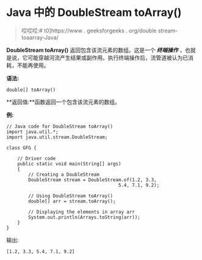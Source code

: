 # Java 中的 DoubleStream toArray()

> 哎哎哎:# t0]https://www . geeksforgeeks . org/double stream-toaarray-Java/

**DoubleStream toArray()** 返回包含该流元素的数组。这是一个 ***终端操作*** ，也就是说，它可能穿越河流产生结果或副作用。执行终端操作后，流管道被认为已消耗，不能再使用。

**语法:**

```
double[] toArray()

```

**返回值:**函数返回一个包含该流元素的数组。

**例:**

```
// Java code for DoubleStream toArray()
import java.util.*;
import java.util.stream.DoubleStream;

class GFG {

    // Driver code
    public static void main(String[] args)
    {
        // Creating a DoubleStream
        DoubleStream stream = DoubleStream.of(1.2, 3.3,
                                         5.4, 7.1, 9.2);

        // Using DoubleStream toArray()
        double[] arr = stream.toArray();

        // Displaying the elements in array arr
        System.out.println(Arrays.toString(arr));
    }
}
```

输出:

```
[1.2, 3.3, 5.4, 7.1, 9.2]

```